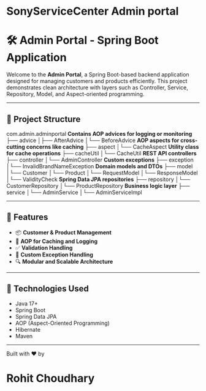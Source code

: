 # SonyServiceCenter Admin portal


# 🛠️ Admin Portal - Spring Boot Application

Welcome to the **Admin Portal**, a Spring Boot-based backend application designed for managing customers and products efficiently. This project demonstrates clean architecture with layers such as Controller, Service, Repository, Model, and Aspect-oriented programming.

---

## 📁 Project Structure
com.admin.adminportal 
**Contains AOP advices for logging or monitoring**
├── advice 
  │├── AfterAdvice 
  │└── BeforeAdvice 
**AOP aspects for cross-cutting concerns like caching** 
├── aspect 
  │└── CacheAspect 
**Utility class for cache operations** 
├── cacheUtil 
  │└── CacheUtil 
**REST API controllers**
├── controller 
  │└── AdminController 
**Custom exceptions** 
├── exception
  │└── InvalidBrandNameException 
**Domain models and DTOs** 
├── model 
  │└── Customer 
  │└── Product 
  │└── RequestModel 
  │└── ResponseModel 
  │└── ValidityCheck 
**Spring Data JPA repositories** 
├── repository 
  │└── CustomerRepository 
  │└── ProductRepository 
**Business logic layer**
├── service 
  │└── AdminService 
  │└── AdminServiceImpl

---

## 🔧 Features

- 📦 **Customer & Product Management**
- 🧠 **AOP for Caching and Logging**
- ✅ **Validation Handling**
- 🔁 **Custom Exception Handling**
- 🔍 **Modular and Scalable Architecture**

---

## 🧪 Technologies Used

- Java 17+
- Spring Boot
- Spring Data JPA
- AOP (Aspect-Oriented Programming)
- Hibernate
- Maven

---
Built with ❤️ by 
# Rohit Choudhary

